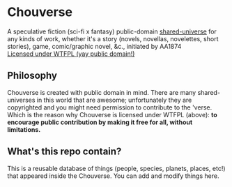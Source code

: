 # Chouverse

A speculative fiction (sci-fi x fantasy) public-domain [shared-universe](https://tvtropes.org/pmwiki/pmwiki.php/Main/SharedUniverse) for any kinds of work, whether it's a story (novels, novellas, novelettes, short stories), game, comic/graphic novel, &c., initiated by AA1874<br>
[Licensed under WTFPL (yay public domain!)](LICENSE)

## Philosophy

Chouverse is created with public domain in mind. There are many shared-universes in this world that are awesome; unfortunately they are copyrighted and you might need permission to contribute to the 'verse. Which is the reason why Chouverse is licensed under WTFPL (above): **to encourage public contribution by making it free for all, without limitations.**

## What's this repo contain?

This is a reusable database of things (people, species, planets, places, etc!) that appeared inside the Chouverse. You can add and modify things here.